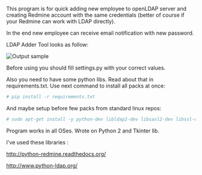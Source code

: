 This program is for quick adding new employee to openLDAP server and creating Redmine account with the same credentials (better of course if your Redmine can work with LDAP directly).

In the end new employee can receive email notification with new password.

LDAP Adder Tool looks as follow:

![Output sample](https://github.com/ipeacocks/ldap_adder_tool/raw/master/demo.gif)

Before using you should fill settings.py with your correct values.

Also you need to have some python libs. Read about that in requirements.txt. Use next command to install all packs at once:

```bash
# pip install -r requirements.txt
```

And maybe setup before few packs from standard linux repos:

```bash
# sudo apt-get install -y python-dev libldap2-dev libsasl2-dev libssl-dev
```

Program works in all OSes. Wrote on Python 2 and Tkinter lib. 

I've used these libraries :

http://python-redmine.readthedocs.org/

http://www.python-ldap.org/
